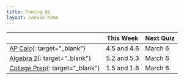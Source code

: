 ```yaml
---
title: Coming Up
layout: canvas-home
---
```


|                                                                   | This Week   | Next Quiz |
| ----------------------------------------------------------------- | ----------- | --------- |
| [AP Calc](./calc-for-ap-larson/){: target="_blank"}               | 4.5 and 4.6 | March 6   |
| [Algebra 2](./envision-algebra-2/){: target="_blank"}             | 5.2 and 5.3 | March 6   |
| [College Prep](./openstax-college-algebra-2e/){: target="_blank"} | 1.5 and 1.6 | March 6   |
